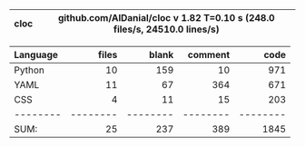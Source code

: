 cloc|github.com/AlDanial/cloc v 1.82  T=0.10 s (248.0 files/s, 24510.0 lines/s)
--- | ---

Language|files|blank|comment|code
:-------|-------:|-------:|-------:|-------:
Python|10|159|10|971
YAML|11|67|364|671
CSS|4|11|15|203
--------|--------|--------|--------|--------
SUM:|25|237|389|1845

